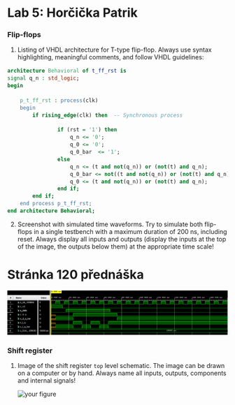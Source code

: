 # Lab 5: Horčička Patrik

### Flip-flops

1. Listing of VHDL architecture for T-type flip-flop. Always use syntax highlighting, meaningful comments, and follow VHDL guidelines:

```vhdl
architecture Behavioral of t_ff_rst is
signal q_n : std_logic;
begin

    p_t_ff_rst : process(clk)
    begin
        if rising_edge(clk) then  -- Synchronous process

                if (rst = '1') then
                    q_n <= '0';
                    q_0 <= '0';
                    q_0_bar  <= '1';
                else
                    q_n <= (t and not(q_n)) or (not(t) and q_n);
                    q_0_bar <= not((t and not(q_n)) or (not(t) and q_n));
                    q_0 <= (t and not(q_n)) or (not(t) and q_n);     
                end if;   
        end if;
    end process p_t_ff_rst;
end architecture Behavioral;
```

2. Screenshot with simulated time waveforms. Try to simulate both flip-flops in a single testbench with a maximum duration of 200 ns, including reset. Always display all inputs and outputs (display the inputs at the top of the image, the outputs below them) at the appropriate time scale!
# Stránka 120 přednáška
   ![your figure](images/Capture1.PNG)

### Shift register

1. Image of the shift register `top` level schematic. The image can be drawn on a computer or by hand. Always name all inputs, outputs, components and internal signals!

   ![your figure]()
